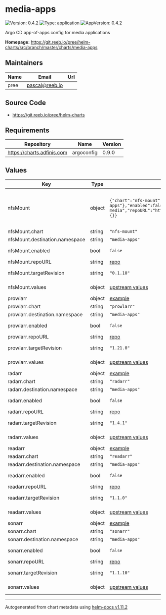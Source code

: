 # media-apps

![Version: 0.4.2](https://img.shields.io/badge/Version-0.4.2-informational?style=flat-square) ![Type: application](https://img.shields.io/badge/Type-application-informational?style=flat-square) ![AppVersion: 0.4.2](https://img.shields.io/badge/AppVersion-0.4.2-informational?style=flat-square)

Argo CD app-of-apps config for media applications

**Homepage:** <https://git.reeb.io/pree/helm-charts/src/branch/master/charts/media-apps>

## Maintainers

| Name | Email | Url |
| ---- | ------ | --- |
| pree | <pascal@reeb.io> |  |

## Source Code

* <https://git.reeb.io/pree/helm-charts>

## Requirements

| Repository | Name | Version |
|------------|------|---------|
| https://charts.adfinis.com | argoconfig | 0.9.0 |

## Values

| Key | Type | Default | Description |
|-----|------|---------|-------------|
| nfsMount | object | `{"chart":"nfs-mount","destination":{"namespace":"media-apps"},"enabled":false,"name":"nas-media","repoURL":"https://charts.pree.dev","targetRevision":"0.1.10","values":{}}` | This is used to create a PVC for a media share via NFS |
| nfsMount.chart | string | `"nfs-mount"` | Chart |
| nfsMount.destination.namespace | string | `"media-apps"` | Namespace |
| nfsMount.enabled | bool | `false` | Enable nfsMount |
| nfsMount.repoURL | string | [repo](https://git.reeb.io/pree/helm-charts) | Repo URL |
| nfsMount.targetRevision | string | `"0.1.10"` | [nfsMount Helm chart](https://git.reeb.io/pree/helm-charts/src/branch/master/charts/nfs-mount) |
| nfsMount.values | object | [upstream values](https://git.reeb.io/pree/helm-charts/src/branch/master/charts/nfs-mount/values.yaml) | Helm values |
| prowlarr | object | [example](./examples/prowlarr.yaml) | [Prowlarr](https://github.com/Prowlarr/Prowlarr) |
| prowlarr.chart | string | `"prowlarr"` | Chart |
| prowlarr.destination.namespace | string | `"media-apps"` | Namespace |
| prowlarr.enabled | bool | `false` | Enable Prowlarr |
| prowlarr.repoURL | string | [repo](https://github.com/pree/helm-charts) | Repo URL |
| prowlarr.targetRevision | string | `"1.21.0"` | [prowlarr Helm chart](https://github.com/pree/helm-charts/tree/master/charts/prowlarr) |
| prowlarr.values | object | [upstream values](https://github.com/pree/charts/blob/master/charts/prowlarr/values.yaml) | Helm values |
| radarr | object | [example](./examples/radarr.yaml) | [Radarr](https://radarr.video/) |
| radarr.chart | string | `"radarr"` | Chart |
| radarr.destination.namespace | string | `"media-apps"` | Namespace |
| radarr.enabled | bool | `false` | Enable Radarr |
| radarr.repoURL | string | [repo](https://github.com/pree/helm-charts) | Repo URL |
| radarr.targetRevision | string | `"1.4.1"` | [radarr Helm chart](https://github.com/pree/helm-charts/tree/master/charts/radarr) |
| radarr.values | object | [upstream values](https://github.com/pree/helm-charts/blob/master/charts/radarr/values.yaml) | Helm values |
| readarr | object | [example](./example/readarr.yaml) | [Readarr](https://github.com/Readarr/Readarr) |
| readarr.chart | string | `"readarr"` | Chart |
| readarr.destination.namespace | string | `"media-apps"` | Namespace |
| readarr.enabled | bool | `false` | Enable Readarr |
| readarr.repoURL | string | [repo](https://github.com/pree/helm-charts) | Repo URL |
| readarr.targetRevision | string | `"1.1.0"` | [readarr Helm chart](https://github.com/pree/helm-charts/tree/master/charts/readarr) |
| readarr.values | object | [upstream values](https://github.com/pree/charts/blob/master/charts/readarr/values.yaml) | Helm values |
| sonarr | object | [example](./examples/sonarr.yaml) | [Sonarr](https://sonarr.tv/) |
| sonarr.chart | string | `"sonarr"` | Chart |
| sonarr.destination.namespace | string | `"media-apps"` | Namespace |
| sonarr.enabled | bool | `false` | Enable Sonarr |
| sonarr.repoURL | string | [repo](https://github.com/pree/helm-charts) | Repo URL |
| sonarr.targetRevision | string | `"1.1.10"` | [sonarr Helm chart](https://github.com/pree/helm-charts/tree/master/charts/sonarr) |
| sonarr.values | object | [upstream values](https://github.com/pree/helm-charts/blob/master/charts/sonarr/values.yaml) | Helm values |

----------------------------------------------
Autogenerated from chart metadata using [helm-docs v1.11.2](https://github.com/norwoodj/helm-docs/releases/v1.11.2)
